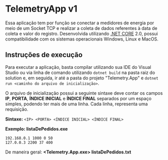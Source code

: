 # TelemetryApp v1
Essa aplicação tem por função se conectar a medidores de energia por meio de um Socket TCP e realizar a coleta de dados referentes à data de coleta e valor do registro.
Desenvolvida utilizando [.NET CORE](https://docs.microsoft.com/pt-br/dotnet/core/) 2.0, possui compatibilidade com os sistemas operacionais Windows, Linux e MacOS.

## Instruções de execução
Para executar a aplicação, basta compilar utilizando sua IDE do Visual Studio ou via linha de comando utilizando `dotnet build` na pasta raiz do solution e, em seguida, ir até a pasta do projeto "Telemetry.App" e `dotnet run <caminho do arquivo de inicialização>`.

 
O arquivo de inicialização possui a seguinte sintaxe deve contar os campos **IP**, **PORTA**, **ÍNDICE INICIAL** e **ÍNDICE FINAL** separados por um espaço simples, podendo ter mais de uma linha. Cada linha, representa uma requisição.

**Sintaxe:**
  `<IP> <PORTA> <ÍNDICE INICIAL> <ÍNDICE FINAL>`

**Exemplo: listaDePedidos.exe**

`192.168.0.1 1000 0 50`  
`127.0.0.3 2200 37 400`

De maneira geral:  **<Telemetry.App.exe> listaDePedidos.txt**

